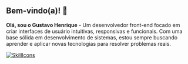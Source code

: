 ## Bem-vindo(a)! 👋
**Olá, sou o Gustavo Henrique** - Um desenvolvedor front-end focado em criar interfaces de usuário intuitivas, responsivas e funcionais. Com uma base sólida em desenvolvimento de sistemas, estou sempre buscando aprender e aplicar novas tecnologias para resolver problemas reais.

[![SkillIcons](https://skillicons.dev/icons?i=html,css,js,react,tailwind,nodejs,figma)](https://skillicons.dev)<br/>

